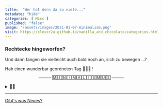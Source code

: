 ```yaml
--- 
title:  "Wer hat denn da so viele..."
metadate: "hide"
categories: [ Misc ]
published: "false"
image: "/assets/images/2021-01-07-minimalism.png"
visit: https://closer2u.github.io/vanilla_and_chocolate/categories.html#misc
---
```


### Rechtecke hingeworfen? 

Und dann fangen sie vielleicht auch bald noch an, sich zu bewegen ...?

Hab einen wunderbar geordneten Tag 🙋🏻‍♀️ !

<p align="center"> <sub> ───── 🄼🄸🄽🄸🄼🄰🄻🄸🅂🄼🅄🅂 ───── </sub></p>

<details><summary> 🥷🏻 </summary>
 <p align="center">  <img height="100px" width="100px" alt="Grün hinter dem Herzen" src="https://cdn.statically.io/gh/Closer2U/vanilla_and_chocolate/master/assets/images/2021-01-07-beatingheart.svg">  </p>
</details>


***

[Gibt's was Neues?](https://github.com/Closer2U)